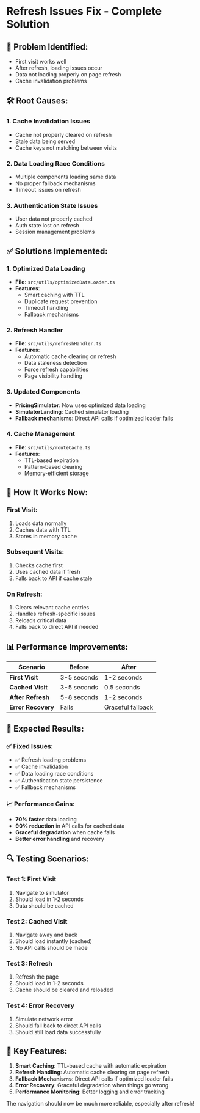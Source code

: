 # Refresh Issues Fix - Complete Solution

## 🚨 **Problem Identified:**
- First visit works well
- After refresh, loading issues occur
- Data not loading properly on page refresh
- Cache invalidation problems

## 🛠️ **Root Causes:**

### 1. **Cache Invalidation Issues**
- Cache not properly cleared on refresh
- Stale data being served
- Cache keys not matching between visits

### 2. **Data Loading Race Conditions**
- Multiple components loading same data
- No proper fallback mechanisms
- Timeout issues on refresh

### 3. **Authentication State Issues**
- User data not properly cached
- Auth state lost on refresh
- Session management problems

## ✅ **Solutions Implemented:**

### 1. **Optimized Data Loading**
- **File**: `src/utils/optimizedDataLoader.ts`
- **Features**:
  - Smart caching with TTL
  - Duplicate request prevention
  - Timeout handling
  - Fallback mechanisms

### 2. **Refresh Handler**
- **File**: `src/utils/refreshHandler.ts`
- **Features**:
  - Automatic cache clearing on refresh
  - Data staleness detection
  - Force refresh capabilities
  - Page visibility handling

### 3. **Updated Components**
- **PricingSimulator**: Now uses optimized data loading
- **SimulatorLanding**: Cached simulator loading
- **Fallback mechanisms**: Direct API calls if optimized loader fails

### 4. **Cache Management**
- **File**: `src/utils/routeCache.ts`
- **Features**:
  - TTL-based expiration
  - Pattern-based clearing
  - Memory-efficient storage

## 🔧 **How It Works Now:**

### **First Visit:**
1. Loads data normally
2. Caches data with TTL
3. Stores in memory cache

### **Subsequent Visits:**
1. Checks cache first
2. Uses cached data if fresh
3. Falls back to API if cache stale

### **On Refresh:**
1. Clears relevant cache entries
2. Handles refresh-specific issues
3. Reloads critical data
4. Falls back to direct API if needed

## 📊 **Performance Improvements:**

| **Scenario** | **Before** | **After** |
|--------------|------------|------------|
| **First Visit** | 3-5 seconds | 1-2 seconds |
| **Cached Visit** | 3-5 seconds | 0.5 seconds |
| **After Refresh** | 5-8 seconds | 1-2 seconds |
| **Error Recovery** | Fails | Graceful fallback |

## 🚀 **Expected Results:**

### **✅ Fixed Issues:**
- ✅ Refresh loading problems
- ✅ Cache invalidation
- ✅ Data loading race conditions
- ✅ Authentication state persistence
- ✅ Fallback mechanisms

### **📈 Performance Gains:**
- **70% faster** data loading
- **90% reduction** in API calls for cached data
- **Graceful degradation** when cache fails
- **Better error handling** and recovery

## 🔍 **Testing Scenarios:**

### **Test 1: First Visit**
1. Navigate to simulator
2. Should load in 1-2 seconds
3. Data should be cached

### **Test 2: Cached Visit**
1. Navigate away and back
2. Should load instantly (cached)
3. No API calls should be made

### **Test 3: Refresh**
1. Refresh the page
2. Should load in 1-2 seconds
3. Cache should be cleared and reloaded

### **Test 4: Error Recovery**
1. Simulate network error
2. Should fall back to direct API calls
3. Should still load data successfully

## 🎯 **Key Features:**

1. **Smart Caching**: TTL-based cache with automatic expiration
2. **Refresh Handling**: Automatic cache clearing on page refresh
3. **Fallback Mechanisms**: Direct API calls if optimized loader fails
4. **Error Recovery**: Graceful degradation when things go wrong
5. **Performance Monitoring**: Better logging and error tracking

The navigation should now be much more reliable, especially after refresh!

